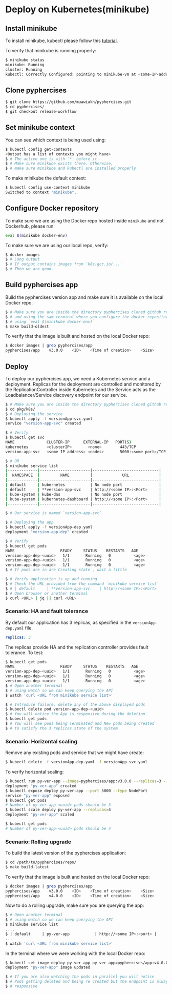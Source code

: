 # Deploy on Kubernetes(minikube)

## Install minikube

To install minikube, kubectl please follow this [tutorial](https://kubernetes.io/docs/tasks/tools/install-minikube/).

To verify that minikube is running properly:
```bash
$ minikube status
minikube: Running
cluster: Running
kubectl: Correctly Configured: pointing to minikube-vm at <some-IP-address>
```

## Clone pyphercises
```bash
$ git clone https://github.com/muawiakh/pyphercises.git
$ cd pyphercises/
$ git checkout release-workflow
```

## Set minikube context
You can see which context is being used using:

```bash
$ kubectl config get-contexts
<Output has a list of contexts you might have>
$ # The active one is with '*' before it.
$ # Make sure minikube exists there. Otherwise,
$ # make sure minikube and kubectl are installed properly
```

To make minikube the default context:
```bash
$ kubectl config use-context minikube
Switched to context "minikube".
```

## Configure Docker repository
To make sure we are using the Docker repo hosted inside `minikube`
and not Dockerhub, please run:

```bash
eval $(minikube docker-env)
```

To make sure we are using our local repo, verify:

```bash
$ docker images
$ # Long output
$ # If output contains images from `k8s.gcr.io/...`
$ # Then we are good.
```

## Build pyphercises app
Build the pyphercises version app and make sure it is available on
the local Docker repo.

```bash
$ # Make sure you are inside the directory pyphercises cloned github repo
$ # and using the sam terminal where you configure the docker repository
$ # using `eval $(minikube docker-env)`
$ make build-oldest
```

To verify that the image is built and hosted on the local Docker repo:
```bash
$ docker images | grep pyphercises/app
pyphercises/app    v3.0.0    <ID>    <Time of creation>    <Size>
```


## Deploy
To deploy our pyphercises app, we need a Kubernetes service and a deployment.
Replicas for the deployment are controlled and monitored by the ReplicationController inside
Kubernetes and the Service acts as the Loadbalancer/Service discovery endpoint for our service.

```bash
$ # Make sure you are inside the directory pyphercises cloned github repo
$ cd pkg/k8s/
$ # Deploying the service
$ kubectl apply -f versionApp-svc.yaml
service "version-app-svc" created

$ # Verify
$ kubectl get svc
NAME              CLUSTER-IP      EXTERNAL-IP   PORT(S)                 AGE
kubernetes        <clusterIP>       <none>        443/TCP              <age>
version-app-svc   <some IP address> <nodes>       5000:<some port>/TCP <age>

$ # OR
$ minikube service list
|-------------|----------------------|-----------------------------|
|  NAMESPACE  |         NAME         |             URL             |
|-------------|----------------------|-----------------------------|
| default     | kubernetes           | No node port                |
| default     | **version-app-svc    | http://<some IP>:<Port>     |
| kube-system | kube-dns             | No node port                |
| kube-system | kubernetes-dashboard | http://<some IP>:<Port>     |
|-------------|----------------------|-----------------------------|

$ # Our service is named `version-app-svc`

$ # Deploying the app
$ kubectl apply -f versionApp-dep.yaml
deployment "version-app-dep" created

$ # Verify
$ kubectl get pods
NAME                    READY     STATUS    RESTARTS   AGE
version-app-dep-<uuid>   1/1       Running   0          <age>
version-app-dep-<uuid>   1/1       Running   0          <age>
version-app-dep-<uuid>   1/1       Running   0          <age>
$ # If pods are in are Creating state , wait a little

$ # Verify application is up and running
$ # Check the URL provided from the command `minikube service list`
$ # | default     | **version-app-svc    | http://<some IP>:<Port>     |
$ # Open browser or another terminal
$ curl <URL> | jq || curl <URL>
```

### Scenario: HA and fault tolerance

By default our application has 3 replicas, as specified in the 
`versionApp-dep.yaml` file.

```yaml
replicas: 3
```

The replicas provide HA and the replication controller provides
fault tolerance. To test:

```bash
$ kubectl get pods
NAME                    READY     STATUS    RESTARTS   AGE
version-app-dep-<uuid>   1/1       Running   0          <age>
version-app-dep-<uuid>   1/1       Running   0          <age>
version-app-dep-<uuid>   1/1       Running   0          <age>
$ # Open another terminal
$ # using watch so we can keep querying the API
$ watch 'curl <URL from minikube service list>'

$ # Introduce failure, delete any of the above displayed pods
$ kubectl delete pod version-app-dep-<uuid>
$ # You will notice the App is responsive during the deletion
$ kubectl get pods
$ # You will see pods being Terminated and New pods being created
$ # to satisfy the 3 replicas state of the system
```

### Scenario: Horizontal scaling

Remove any existing pods and service that we might have create:
```bash
$ kubectl delete -f versionApp-dep.yaml -f versionApp-svc.yaml
```

To verify horizontal scaling:
```bash
$ kubectl run py-ver-app --image=pyphercises/app:v3.0.0 --replicas=3 --port=5000
deployment "py-ver-app" created
$ kubectl expose deploy py-ver-app --port 5000 --type NodePort
service "py-ver-app" exposed
$ kubectl get pods
# Number of py-ver-app-<uuid> pods should be 3
$ kubectl scale deploy py-ver-app --replicas=4
deployment "py-ver-app" scaled

$ kubectl get pods
# Number of py-ver-app-<uuid> pods should be 4
```


### Scenario: Rolling upgrade
To build the latest version of the pyphercises application:
```bash
$ cd /path/to/pyphercises/repo/
$ make build-latest
```

To verify that the image is built and hosted on the local Docker repo:
```bash
$ docker images | grep pyphercises/app
pyphercises/app    v3.0.0    <ID>    <Time of creation>    <Size>
pyphercises/app    v4.0.0    <ID>    <Time of creation>    <Size>
```

Now to do a rolling upgrade, make sure you are querying the app:
```bash
$ # Open another terminal
$ # using watch so we can keep querying the API
$ minikube service list
....
$ | default     | py-ver-app           | http://<some IP>:<port> |
...
$ watch 'curl <URL from minikube service list>'
```

In the terminal where we were working with the local Docker repo:
```bash
$ kubectl set image deploy py-ver-app py-ver-app=pyphercises/app:v4.0.0 --record
deployment "py-ver-app" image updated

$ # If you are also watching the pods in parallel you will notice
$ # Pods getting deleted and being re created but the endpoint is always
$ # responsive
```